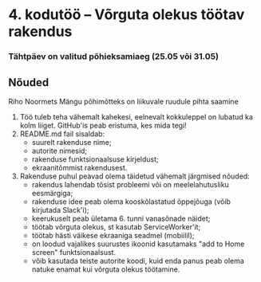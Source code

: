 # 4. kodutöö – Võrguta olekus töötav rakendus

### Tähtpäev on valitud põhieksamiaeg (25.05 või 31.05)

## Nõuded

Riho Noormets
Mängu põhimõtteks on liikuvale ruudule pihta saamine


1. Töö tuleb teha vähemalt kahekesi, eelnevalt kokkuleppel on lubatud ka kolm liiget. GitHub'is peab eristuma, kes mida tegi!
1. README.md fail sisaldab:
    * suurelt rakenduse nime; 
    * autorite nimesid; 
    * rakenduse funktsionaalsuse kirjeldust;
    * ekraanitõmmist rakendusest.
1. Rakenduse puhul peavad olema täidetud vähemalt järgmised nõuded:
    + rakendus lahendab tõsist probleemi või on meelelahutusliku eesmärgiga; 
    + rakenduse idee peab olema kooskõlastatud õppejõuga (võib kirjutada Slack'i); 
    + keerukuselt peab ületama 6. tunni vanasõnade näidet; 
    * töötab võrguta olekus, st kasutab ServiceWorker'it;
    + töötab hästi väikese ekraaniga seadmel (mobiilil);  
    * on loodud vajalikes suurustes ikoonid kasutamaks "add to Home screen" funktsionaalsust.
    + võib kasutada teiste autorite koodi, kuid enda panus peab olema natuke enamat kui võrguta olekus töötamine. 
